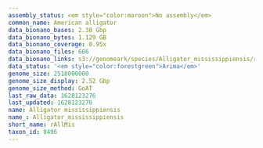 ```yaml
---
assembly_status: <em style="color:maroon">No assembly</em>
common_name: American alligator
data_bionano_bases: 2.38 Gbp
data_bionano_bytes: 1.129 GB
data_bionano_coverage: 0.95x
data_bionano_files: 666
data_bionano_links: s3://genomeark/species/Alligator_mississippiensis/rAllMis1/genomic_data/bionano/<br>
data_status: '<em style="color:forestgreen">Arima</em>'
genome_size: 2518000000
genome_size_display: 2.52 Gbp
genome_size_method: GoAT
last_raw_data: 1628123276
last_updated: 1628123276
name: Alligator mississippiensis
name_: Alligator_mississippiensis
short_name: rAllMis
taxon_id: 8496
---
```

